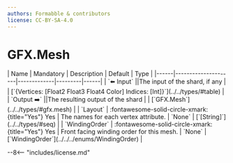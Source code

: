 ```yaml
---
authors: Formabble & contributors
license: CC-BY-SA-4.0
---
```



# GFX.Mesh

<div class="sh-parameters" markdown="1">
| Name | Mandatory | Description | Default | Type |
|------|---------------------|-------------|---------|------|
| `⬅️ Input` ||The input of the shard, if any | | [`{Vertices: [Float2 Float3 Float4 Color] Indices: [Int]}`](../../types/#table) |
| `Output ➡️` ||The resulting output of the shard | | [`GFX.Mesh`](../../types/#gfx.mesh) |
| `Layout` | :fontawesome-solid-circle-xmark:{title="Yes"} Yes  | The names for each vertex attribute. | `None` | [`[String]`](../../types/#seq) |
| `WindingOrder` | :fontawesome-solid-circle-xmark:{title="Yes"} Yes  | Front facing winding order for this mesh. | `None` | [`WindingOrder`](../../../enums/WindingOrder) |

</div>



--8<-- "includes/license.md"

